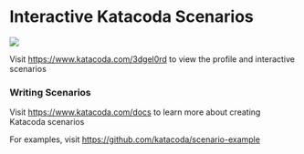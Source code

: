 # Interactive Katacoda Scenarios

[![](http://shields.katacoda.com/katacoda/3dgel0rd/count.svg)](https://www.katacoda.com/3dgel0rd "Get your profile on Katacoda.com")

Visit https://www.katacoda.com/3dgel0rd to view the profile and interactive scenarios

### Writing Scenarios
Visit https://www.katacoda.com/docs to learn more about creating Katacoda scenarios

For examples, visit https://github.com/katacoda/scenario-example
